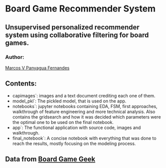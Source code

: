 # Board Game Recommender System 

## Unsupervised personalized recommender system using collaborative filtering for board games. 

### Author:
[Marcos V Panyagua Fernandes](https://www.linkedin.com/in/marcosvprestesfernandes/)

## Contents:
* capimages`: images and a text document crediting each one of them.
* model_pkl`: The pickled model, that is used on the app.
* notebooks`: jupyter notebooks containing EDA, FSM, first approaches, walkthrough of feature engineering and more technical analysis. Also contains the gridsearch and how it was decided which parameters were the optimal one to be used on the final notebook.
* app`: The functional application with source code, images and walkthrough.
* final_notebook`: A concise notebook with everything that was done to reach the results, mostly focusing on the modeling process.

## Data from [Board Game Geek](https://boardgamegeek.com/)
